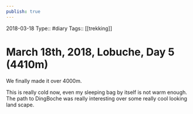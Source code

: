 ```yaml
---
publish: true
---
```

2018-03-18
Type:: #diary
Tags:: [[trekking]]

# March 18th, 2018, Lobuche, Day 5 (4410m)

We finally made it over 4000m.

This is really cold now, even my sleeping bag by itself is not warm enough. The path to DingBoche was really interesting over some really cool looking land scape.